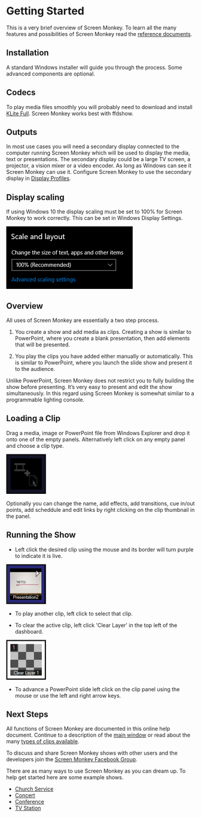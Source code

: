 # Getting Started
This is a very brief overview of Screen Monkey. To learn all the many features and possibilities of Screen Monkey read the [reference documents](../reference/mainWindow.md).

## Installation
A standard Windows installer will guide you through the process. Some advanced components are optional.

## Codecs
To play media files smoothly you will probably need to download and install [KLite Full](https://codecguide.com/download_kl.htm). Screen Monkey works best with ffdshow.

## Outputs
In most use cases you will need a secondary display connected to the computer running Screen Monkey which will be used to display the media, text or presentations. The secondary display could be a large TV screen, a projector, a vision mixer or a video encoder. As long as Windows can see it Screen Monkey can use it. Configure Screen Monkey to use the secondary display in [Display Profiles](../reference/toolbar/display.md). 

## Display scaling
If using Windows 10 the display scaling must be set to 100% for Screen Monkey to work correctly. This can be set in Windows Display Settings.

![](../images/display-scale.png)

## Overview
All uses of Screen Monkey are essentially a two step process.

1. You create a show and add media as clips. Creating a show is similar to PowerPoint, where you create a blank presentation, then add elements that will be presented.

2. You play the clips you have added either manually or automatically. This is similar to PowerPoint, where you launch the slide show and present it to the audience.

Unlike PowerPoint, Screen Monkey does not restrict you to fully building the show before presenting. It’s very easy to present and edit the show simultaneously. In this regard using Screen Monkey is somewhat similar to a programmable lighting console.

## Loading a Clip
Drag a media, image or PowerPoint file from Windows Explorer and drop it onto one of the empty panels. Alternatively left click on any empty panel and choose a clip type.

![](../images/Dashboard-EmptySlot.PNG)

Optionally you can change the name, add effects, add transitions, cue in/out points, add scheddule and edit links by right clicking on the clip thumbnail in the panel.

## Running the Show
- Left click the desired clip using the mouse and its border will turn purple to indicate it is live.  
      
![](../images/Dashboard-PowerPointSlot.PNG)  
    
- To play another clip, left click to select that clip.
    
- To clear the active clip, left click 'Clear Layer' in the top left of the dashboard.  
      
![](../images/Dashboard-ClearLayer1.PNG)
    
- To advance a PowerPoint slide left click on the clip panel using the mouse or use the left and right arrow keys.

## Next Steps
All functions of Screen Monkey are documented in this online help document. Continue to a description of the [main window](../reference/mainWindow.md) or read about the many [types of clips available](../reference/clipTypes/clipTypes.md).

To discuss and share Screen Monkey shows with other users and the developers join the [Screen Monkey Facebook Group](https://www.facebook.com/Screen-Monkey-138931966146473).

There are as many ways to use Screen Monkey as you can dream up. To help get started here are some example shows.

- [Church Service](UsingForAChurchService.md)
- [Concert](UsingForAConcert.md)
- [Conference](UsingForAConference.md)
- [TV Station](UsingForTV.md)

